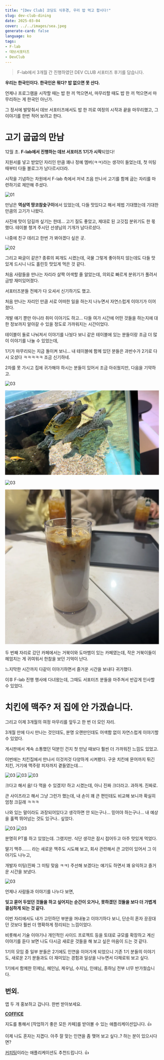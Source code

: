 ```yaml
---
title: "[Dev Club] 코딩도 식후경, 우리 밥 먹고 합시다!"
slug: dev-club-dining
date: 2025-03-04
cover: ../../images/sea.jpeg
generate-card: false
language: ko
tags:
- F-lab
- 데브서포터즈
- DevClub
---
```



> F-lab에서 3개월 간 진행하였던 DEV CLUB 서포터즈 후기를 담습니다.


**우리는 한국인이다. 한국인은 뭐다? 밥 없으면 못 산다.**

언제나 프로그램을 시작할 때는 밥 한 끼 먹으면서, 마무리할 때도 밥 한 끼 먹으면서 마무리하는 게 한국인 아닌가.

그 정서에 발맞춰서 데브 서포터즈에서도 밥 한 끼로 여정의 시작과 끝을 마무리했고, 그 이야기를 한번 적어 보려고 한다.

# 고기 굽굽의 만남

12월 초. **F-lab에서 진행하는 데브 서포터즈 1기가 시작**되었다!

지원서를 넣고 받았던 자리인 만큼 꽤나 정예 멤버(ㅋㅋ)라는 생각이 들었는데, 첫 미팅 때부터 다들 블로그가 남다르시더라.

시작을 기념하는 차원에서 F-lab 측에서 저녁 즈음 만나서 고기를 함께 굽는 자리를 마련하기로 제안해 주셨다.


![01](./img/img.png)

만남은 **역삼역 땅코참숯구이**에서 있었는데, 다들 맛있다고 해서 제법 기대했는데 기대한 만큼의 고기가 나왔다.

사진에 맛이 담길까 싶기는 한데... 고기 질도 좋았고, 제대로 된 고깃집 분위기도 한 몫했다. 테이블 챙겨 주시던 선생님의 기개가 남다르셨다.

나중에 친구 데리고 한번 가 봐야겠다 싶은 곳.


![02](./img/img_1.png)

그리고 짜글이 같은? 종류의 찌개도 시켰는데, 국물 그렇게 좋아하지 않는데도 다들 맛있게 드시니 나도 홀린듯 맛있게 먹은 것 같다.

처음 사람들을 만나는 자리라 살짝 어색할 줄 알았는데, 의외로 빠르게 분위기가 풀려서 금방 재미있어졌다.

서포터즈분들 전체가 다 오셔서 신기하기도 했고.

처음 만나는 자리인 만큼 서로 어떠한 일을 하는지 나누면서 자연스럽게 이야기가 이어졌다.

개발 얘기 뿐만 아니라 취미 이야기도 하고… 다들 여가 시간에 어떤 것들을 하는지에 대한 정보까지 알아갈 수 있을 정도로 가까워지는 시간이었다.


테이블이 둘로 나눠져서 이야기를 나눴다 보니 같은 테이블에 있는 분들이랑 조금 더 많이 이야기를 나눌 수 있었는데, 

1기가 마무리되는 지금 돌이켜 보니… 내 테이블에 함께 있던 분들은 과반수가 2기로 다시 오셨다 ㅋㅋㅋㅋㅋ 조금 신기하네.

2차를 못 가시고 집에 귀가해야 하시는 분들이 있어서 조금 아쉬웠지만, 다음을 기약하고.

![03](./img/img_2.png)

![03](./img/img_3.png)

![03](./img/img_4.png)

![03](./img/img_5.png)

두 번째 자리로 갔던 카페에서는 거북이와 도마뱀이 있는 카페였는데, 작은 거북이들이 헤엄치는 게 귀여워서 한참을 보던 기억이 난다.

느지막한 시간까지 다같이 이야기하면서 즐거운 시간을 보내다 귀가했다.

이후 F-lab 진행 행사에 다녀왔는데, 그때도 서포터즈 분들을 마주쳐서 반갑게 인사할 수 있었다. 

# 치킨에 맥주? 저 집에 안 가겠습니다.

그리고 이제 3개월의 여정 마무리를 앞두고 한 번 더 모인 자리. 

3개월 만에 다시 만나는 것인데도, 분명 오랜만인데도 어색함 없이 자연스럽게 이야기할 수 있었다.

게시판에서 계속 소통했던 덕분인 건지 첫 만남 때보다 훨씬 더 가까워진 느낌도 있었고.

이번에는 치킨집에서 만나서 이것저것 다양하게 시켜봤다. 구운 치킨에 문어까지 튀긴 치킨, 거기에 맥주랑 피자까지 곁들였는데….

![03](./img/img_6.png)
![03](./img/img_7.png)
![03](./img/img_8.png)


크다고 해서 음! 다 먹을 수 있겠지! 하고 시켰는데, 아니 진짜 크더라고. 과하게. 진짜로. 

큰 사이즈라고 해서 그냥 그런가 했는데, 내 손이 꽤 큰 편인데도 비교해 보니까 확실히 엄청 크길래 ㅋㅋㅋ 

나와 있는 말이라도 과장되어있다고 생각하면 안 되는구나... 믿어야 하는구나... 내 예상을 훌쩍 뛰어넘는 것도 있구나.. 싶었다.


![03](./img/img_9.png)
![03](./img/img_10.png)


분명히 PT를 하고 있었는데. 그랬지만. 식단 생각은 잠시 접어두고 아주 맛있게 먹었다. 

딸기 맥주……. 라는 새로운 맥주도 시도해 보고, 회사 관련해서 큰 고민이 있어서 그 이야기도 나누고, 

개발자 미팅(진짜 그 미팅 맞음 ㅋㅋ) 주선해 보겠다는 얘기도 하면서 꽤 유익하고 즐거운 시간을 보냈다.

![03](./img/img_11.png)


언제나 사람들과 이야기를 나누다 보면, 

**잊고 묻어 두었던 것들을 하고 싶어지는 순간이 오거나, 못하겠던 것들을 보다 더 가볍게 결심하게 되는 것 같다.**

이번 자리에서도 내가 고민하던 부분을 꺼내놓고 이야기하다 보니, 단순히 혼자 끙끙대던 것보다 훨씬 더 명확하게 정리되는 느낌이었다.

비롯해서 기술 이야기나 개인적인 사이드 프로젝트 등을 토대로 규모를 확장하고 계신 이야기를 듣다 보면 나도 다시금 새로운 것들을 해 보고 싶은 마음이 드는 것 같다.

1기의 모임 중 일부 분들은 2기에도 인연을 이어가게 되었으니 기존 1기 분들의 이야기도, 새로운 2기 분들과도 더 재미있는 경험과 일상을 나누면서 다채로워 보고 싶다.

1기에서 함께한 민제님, 헤인님, 제우님, 수지님, 인애님, 종하님 전부 너무 반가웠습니다. 


## 번외. 

앱 두 개 홍보하고 갑니다. 한번 받아보세요.

[**COFFICE**](https://apps.apple.com/kr/app/coffice/id6450617682)

지도를 통해서 [작업하기 좋은 모든 카페]를 받아볼 수 있는 애플리케이션입니다. 👍

이제 나도 혼자는 지겹다. 아주 잘 맞는 인연을 좀 맺어 보고 싶다..? 하는 분이 있으시다면?

[커피팅](https://www.coffeeting.kr/)이라는 애플리케이션도 추천드립니다. 👍

